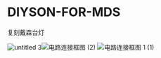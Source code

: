 # DIYSON-FOR-MDS
复刻戴森台灯

![untitled 3](https://user-images.githubusercontent.com/62885507/225687561-688a8536-c3dc-4ccb-af46-bd4b08045b90.png)![电路连接框图 (2)](https://user-images.githubusercontent.com/62885507/226835135-5371fe1c-cc72-4146-a1fb-63fe2b9201ea.png)
![电路连接框图 1 (1)](https://github.com/ZHANGMINGMIAO/DIYSON-FOR-MDS/assets/62885507/0eefb2d8-9237-41f5-bbba-6f52ff3b4d98)

